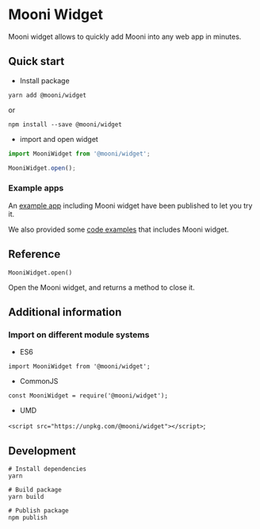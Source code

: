 # Mooni Widget

Mooni widget allows to quickly add Mooni into any web app in minutes.

## Quick start

- Install package

`yarn add @mooni/widget`

or

`npm install --save @mooni/widget`
 
- import and open widget

```js
import MooniWidget from '@mooni/widget';

MooniWidget.open();
```

### Example apps

An [example app](https://mooni-host-iframe.now.sh/) including Mooni widget have been published to let you try it.

We also provided some [code examples](host-example) that includes Mooni widget.

## Reference

`MooniWidget.open()`

Open the Mooni widget, and returns a method to close it.

## Additional information

### Import on different module systems

- ES6

`import MooniWidget from '@mooni/widget';`

- CommonJS

`const MooniWidget = require('@mooni/widget');`

- UMD

`<script src="https://unpkg.com/@mooni/widget"></script>`;

## Development

```
# Install dependencies
yarn

# Build package
yarn build

# Publish package
npm publish
```
